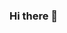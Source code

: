 ### Hi there 👋

<!--
**CLEVERSON-RESENDE-ROSA/CLEVERSON-RESENDE-ROSA** is a ✨ _special_ ✨ repository because its `README.md` (this file) appears on your GitHub profile.
Here are some ideas to get you started:

- 🔭 I’m currently working on ...
- 🌱 I’m currently learning ...
- 👯 I’m looking to collaborate on ...
- 🤔 I’m looking for help with ...
- 💬 Ask me about ...
- 📫 How to reach me: ...
- 😄 Pronouns: ...
- ⚡ Fun fact: ...
- [! [Estatísticas GitHub de Anurag] (https://github-readme-stats.vercel.app/api ? Username = CLEVERSON-RESENDE-ROSA )] (https://github.com/anuraghazra/github-readme-stats)
-->
